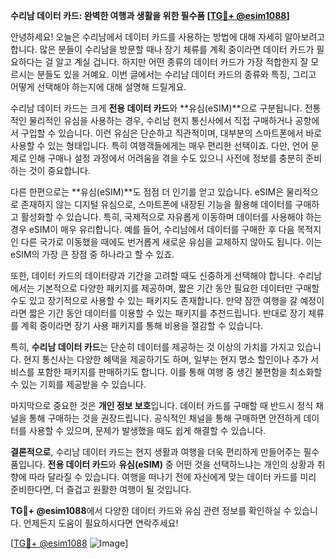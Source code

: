**수리남 데이터 카드: 완벽한 여행과 생활을 위한 필수품 [[TG💪+ @esim1088](https://t.me/s/esim1088)]**

안녕하세요! 오늘은 수리남에서 데이터 카드를 사용하는 방법에 대해 자세히 알아보려고 합니다. 많은 분들이 수리남을 방문할 때나 장기 체류를 계획 중이라면 데이터 카드가 필요하다는 걸 알고 계실 겁니다. 하지만 어떤 종류의 데이터 카드가 가장 적합한지 잘 모르시는 분들도 있을 거예요. 이번 글에서는 수리남 데이터 카드의 종류와 특징, 그리고 어떻게 선택해야 하는지에 대해 설명해 드릴게요.

수리남 데이터 카드는 크게 **전용 데이터 카드**와 **유심(eSIM)**으로 구분됩니다. 전통적인 물리적인 유심을 사용하는 경우, 수리남 현지 통신사에서 직접 구매하거나 공항에서 구입할 수 있습니다. 이런 유심은 단순하고 직관적이며, 대부분의 스마트폰에서 바로 사용할 수 있는 형태입니다. 특히 여행객들에게는 매우 편리한 선택이죠. 다만, 언어 문제로 인해 구매나 설정 과정에서 어려움을 겪을 수도 있으니 사전에 정보를 충분히 준비하는 것이 중요합니다.

다른 한편으로는 **유심(eSIM)**도 점점 더 인기를 얻고 있습니다. eSIM은 물리적으로 존재하지 않는 디지털 유심으로, 스마트폰에 내장된 기능을 활용해 데이터를 구매하고 활성화할 수 있습니다. 특히, 국제적으로 자유롭게 이동하며 데이터를 사용해야 하는 경우 eSIM이 매우 유리합니다. 예를 들어, 수리남에서 데이터를 구매한 후 다음 목적지인 다른 국가로 이동했을 때에도 번거롭게 새로운 유심을 교체하지 않아도 됩니다. 이는 eSIM의 가장 큰 장점 중 하나라고 할 수 있죠.

또한, 데이터 카드의 데이터량과 기간을 고려할 때도 신중하게 선택해야 합니다. 수리남에서는 기본적으로 다양한 패키지를 제공하며, 짧은 기간 동안 필요한 데이터만 구매할 수도 있고 장기적으로 사용할 수 있는 패키지도 존재합니다. 만약 잠깐 여행을 갈 예정이라면 짧은 기간 동안 데이터를 이용할 수 있는 패키지를 추천드립니다. 반대로 장기 체류를 계획 중이라면 장기 사용 패키지를 통해 비용을 절감할 수 있습니다.

특히, **수리남 데이터 카드**는 단순히 데이터를 제공하는 것 이상의 가치를 가지고 있습니다. 현지 통신사는 다양한 혜택을 제공하기도 하며, 일부는 현지 명소 할인이나 추가 서비스를 포함한 패키지를 판매하기도 합니다. 이를 통해 여행 중 생긴 불편함을 최소화할 수 있는 기회를 제공받을 수 있습니다.

마지막으로 중요한 것은 **개인 정보 보호**입니다. 데이터 카드를 구매할 때 반드시 정식 채널을 통해 구매하는 것을 권장드립니다. 공식적인 채널을 통해 구매하면 안전하게 데이터를 사용할 수 있으며, 문제가 발생했을 때도 쉽게 해결할 수 있습니다.

**결론적으로**, 수리남 데이터 카드는 현지 생활과 여행을 더욱 편리하게 만들어주는 필수품입니다. **전용 데이터 카드**와 **유심(eSIM)** 중 어떤 것을 선택하느냐는 개인의 상황과 취향에 따라 달라질 수 있습니다. 여행을 떠나기 전에 자신에게 맞는 데이터 카드를 미리 준비한다면, 더 즐겁고 원활한 여행이 될 것입니다.

**TG💪+ @esim1088**에서 다양한 데이터 카드와 유심 관련 정보를 확인하실 수 있습니다. 언제든지 도움이 필요하시다면 연락주세요!

[[TG💪+ @esim1088](https://t.me/s/esim1088) ![Image](https://i.postimg.cc/Y0z9fWf4/image.png)]